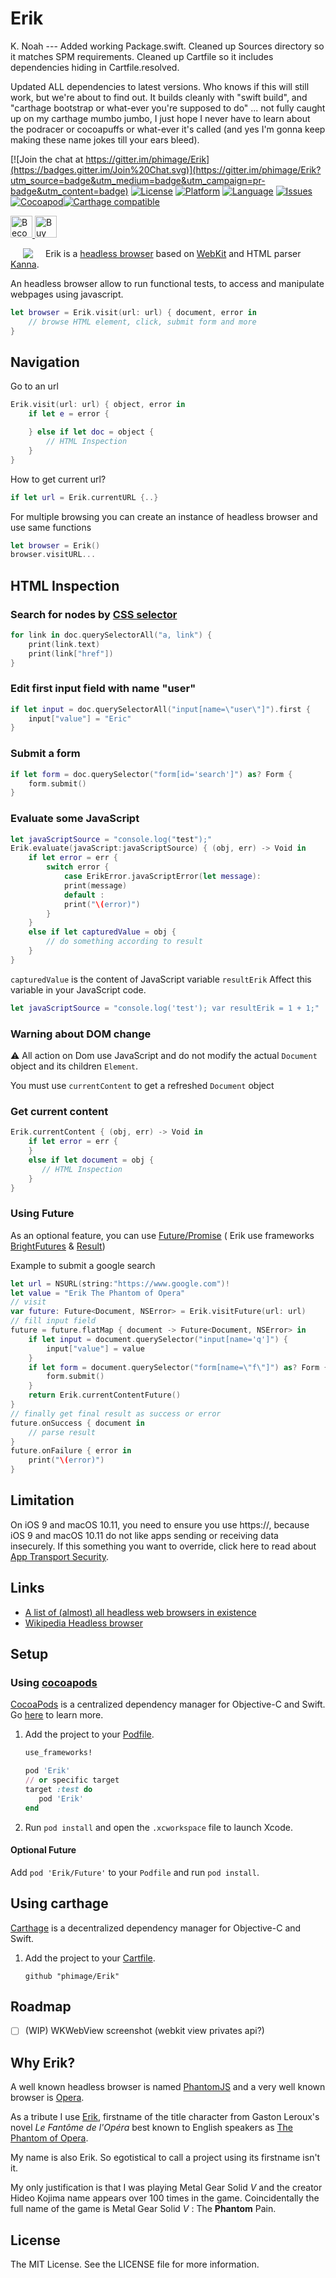 # Erik

K. Noah --- Added working Package.swift.  Cleaned up Sources directory so it matches SPM requirements. Cleaned up Cartfile so it includes dependencies hiding in Cartfile.resolved.

Updated ALL dependencies to latest versions.  Who knows if this will still work, but we're about to find out.  It builds cleanly with "swift build", and "carthage bootstrap or what-ever you're supposed to do" ... not fully caught up on my carthage mumbo jumbo, I just hope I never have to learn about the podracer or cocoapuffs or what-ever it's called (and yes I'm gonna keep making these name jokes till your ears bleed).

[![Join the chat at https://gitter.im/phimage/Erik](https://badges.gitter.im/Join%20Chat.svg)](https://gitter.im/phimage/Erik?utm_source=badge&utm_medium=badge&utm_campaign=pr-badge&utm_content=badge)
[![License](https://img.shields.io/badge/license-MIT-blue.svg?style=flat
            )](http://mit-license.org) [![Platform](http://img.shields.io/badge/platform-ios_osx-lightgrey.svg?style=flat
             )](https://developer.apple.com/resources/) [![Language](http://img.shields.io/badge/language-swift-orange.svg?style=flat
             )](https://developer.apple.com/swift) [![Issues](https://img.shields.io/github/issues/phimage/Erik.svg?style=flat
           )](https://github.com/phimage/Erik/issues) [![Cocoapod](http://img.shields.io/cocoapods/v/Erik.svg?style=flat)](http://cocoadocs.org/docsets/Erik/)[![Carthage compatible](https://img.shields.io/badge/Carthage-compatible-4BC51D.svg?style=flat)](https://github.com/Carthage/Carthage)

<a href="https://www.patreon.com/phimage">
<img src="https://c5.patreon.com/external/logo/become_a_patron_button.png" alt="Become a Patron!" height="35">
</a>
<a href="https://paypal.me/ericphimage">
<img src="https://buymecoffee.intm.org/img/button-paypal-white.png" alt="Buy me a coffee" height="35">
</a>


[<img align="left" src="logo.png" hspace="20">](#logo) Erik is a [headless browser](https://en.wikipedia.org/wiki/Headless_browser) based on [WebKit](https://fr.wikipedia.org/wiki/WebKit) and HTML parser [Kanna](https://github.com/tid-kijyun/Kanna).

An headless browser allow to run functional tests, to access and manipulate webpages using javascript.

```swift
let browser = Erik.visit(url: url) { document, error in
    // browse HTML element, click, submit form and more
}
```

## Navigation
Go to an url
```swift
Erik.visit(url: url) { object, error in
    if let e = error {

    } else if let doc = object {
        // HTML Inspection
    }
}
```
How to get current url?
```swift
if let url = Erik.currentURL {..}
```

For multiple browsing you can create an instance of headless browser and use same functions
```swift
let browser = Erik()
browser.visitURL...
```

## HTML Inspection
### Search for nodes by [CSS selector](http://www.w3schools.com/cssref/css_selectors.asp)
```swift
for link in doc.querySelectorAll("a, link") {
    print(link.text)
    print(link["href"])
}
```
### Edit first input field with name "user"
```swift
if let input = doc.querySelectorAll("input[name=\"user\"]").first {
    input["value"] = "Eric"
}
```

### Submit a form
```swift
if let form = doc.querySelector("form[id='search']") as? Form {
    form.submit()
}
```

### Evaluate some JavaScript
```swift
let javaScriptSource = "console.log("test");"
Erik.evaluate(javaScript:javaScriptSource) { (obj, err) -> Void in
    if let error = err {
        switch error {
            case ErikError.javaScriptError(let message):
            print(message)
            default :
            print("\(error)")
        }
    }
    else if let capturedValue = obj {
        // do something according to result
    }
}
```
`capturedValue` is the content of JavaScript variable `resultErik`
Affect this variable in your JavaScript code.
```swift
let javaScriptSource = "console.log('test'); var resultErik = 1 + 1;"
```

### Warning about DOM change
:warning: All action on Dom use JavaScript and do not modify the actual
`Document` object and its children `Element`.

You must use `currentContent` to get a refreshed `Document` object

### Get current content
```swift
Erik.currentContent { (obj, err) -> Void in
    if let error = err {
    }
    else if let document = obj {
       // HTML Inspection
    }
}
```
### Using Future
As an optional feature, you can use [Future/Promise](https://en.wikipedia.org/wiki/Futures_and_promises) ( Erik use frameworks [BrightFutures](https://github.com/Thomvis/BrightFutures) & [Result](https://github.com/antitypical/Result))

Example to submit a google search
```swift
let url = NSURL(string:"https://www.google.com")!
let value = "Erik The Phantom of Opera"
// visit
var future: Future<Document, NSError> = Erik.visitFuture(url: url)
// fill input field
future = future.flatMap { document -> Future<Document, NSError> in
    if let input = document.querySelector("input[name='q']") {
        input["value"] = value
    }
    if let form = document.querySelector("form[name=\"f\"]") as? Form {
        form.submit()
    }
    return Erik.currentContentFuture()
}
// finally get final result as success or error
future.onSuccess { document in
    // parse result
}
future.onFailure { error in
    print("\(error)")
}
```

## Limitation
On iOS 9 and macOS 10.11, you need to ensure you use https://, because iOS 9 and macOS 10.11 do not like apps sending or receiving data insecurely. If this something you want to override, click here to read about [App Transport Security](https://github.com/OAuthSwift/OAuthSwift/wiki/App-Transport-Security).

## Links
- [A list of (almost) all headless web browsers in existence](https://github.com/dhamaniasad/HeadlessBrowsers)
- [Wikipedia Headless browser](https://en.wikipedia.org/wiki/Headless_browser)

## Setup

### Using [cocoapods](http://cocoapods.org/) ##
[CocoaPods](https://cocoapods.org/) is a centralized dependency manager for
Objective-C and Swift. Go [here](https://guides.cocoapods.org/using/index.html)
to learn more.

1. Add the project to your [Podfile](https://guides.cocoapods.org/using/the-podfile.html).

    ```ruby
    use_frameworks!

    pod 'Erik'
    // or specific target
    target :test do
       pod 'Erik'
    end
    ```

2. Run `pod install` and open the `.xcworkspace` file to launch Xcode.


#### Optional Future
Add `pod 'Erik/Future'` to your `Podfile` and run `pod install`.

## Using carthage ##
[Carthage](https://github.com/Carthage/Carthage) is a decentralized dependency manager for Objective-C and Swift.

1. Add the project to your [Cartfile](https://github.com/Carthage/Carthage/blob/master/Documentation/Artifacts.md#cartfile).

    ```
    github "phimage/Erik"
    ```

## Roadmap

- [ ] (WIP) WKWebView screenshot (webkit view privates api?)

## Why Erik?

A well known headless browser is named [PhantomJS](http://phantomjs.org/) and a very well known browser is [Opera](http://www.opera.com).

As a tribute I use [Erik](https://en.wikipedia.org/wiki/Erik_(The_Phantom_of_the_Opera)), firstname of the title character from Gaston Leroux's novel *Le Fantôme de l'Opéra* best known to English speakers as [The Phantom of Opera](https://en.wikipedia.org/wiki/The_Phantom_of_the_Opera). 

My name is also Erik. So egotistical to call a project using its firstname isn't it.

My only justification is that I was playing Metal Gear Solid *V* and the creator Hideo Kojima name appears over 100 times in the game. Coincidentally the full name of the game is Metal Gear Solid *V* : The  **Phantom** Pain.

## License
The MIT License. See the LICENSE file for more information.
